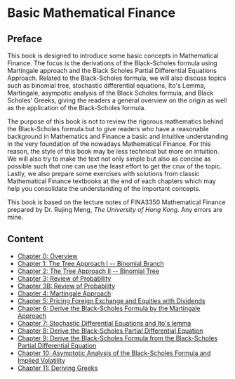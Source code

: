 # Basic Mathematical Finance

## Preface

This book is designed to introduce some basic concepts in Mathematical Finance. The focus is the derivations of the Black-Scholes formula using Martingale approach and the Black Scholes Partial Differential Equations Approach. Related to the Black-Scholes formula, we will also discuss topics such as binomial tree, stochastic differential equations, Ito's Lemma, Martingale, asympotic analysis of the Black Scholes formula, and Black Scholes' Greeks, giving the readers a general overview on the origin as well as the application of the Black-Scholes formula.

The purpose of this book is not to review the rigorous mathematics behind the Black-Scholes formula but to give readers who have a reasonable background in Mathematics and Finance a basic and intuitive understanding in the very foundation of the nowadays Mathematical Finance. For this reason, the style of this book may be less technical but more on intuition. We will also try to make the text not only simple but also as concise as possible such that one can use the least effort to get the crux of the topic. Lastly, we also prepare some exercises with solutions from classic Mathematical Finance textbooks at the end of each chapters which may help you consolidate the understanding of the important concepts.

This book is based on the lecture notes of FINA3350 Mathematical Finance prepared by Dr. Rujing Meng, *The University of Hong Kong*. Any errors are mine. 

## Content
* [Chapter 0: Overview](Chapter_0_overview.md)
* [Chapter 1: The Tree Approach I -- Binomial Branch](Chapter_1_binomial_branch.md)
* [Chapter 2: The Tree Approach II -- Binomial Tree](Chapter_2_binomial_tree.md)
* [Chapter 3: Review of Probability](Chapter_3_probability.md)
* [Chapter 3B: Review of Probability](Chapter_3B_BS_lognormal.md)
* [Chapter 4: Martingale Approach](Chapter_5_martingale.md)
* [Chapter 5: Pricing Foreign Exchange and Equities with Dividends](Chapter_6_dividends.md)
* [Chapter 6: Derive the Black-Scholes Formula by the Martingale Approach](Chapter_7_BS_martingale.md)
* [Chapter 7: Stochastic Differential Equations and Ito's lemma](Chapter_4_SDE_Ito.md)
* [Chapter 8: Derive the Black-Scholes Partial Differential Equation](Chapter_8_BSPDE.md)
* [Chapter 9: Derive the Black-Scholes Formula from the Black-Scholes Partial Differential Equation](Chapter_9_BS_BSPDE.md)
* [Chapter 10: Asymptotic Analysis of the Black-Scholes Formula and Implied Volatility](Chapter_10_asymptotic_IV.md)
* [Chapter 11: Deriving Greeks](Chapter_11_greeks.md)